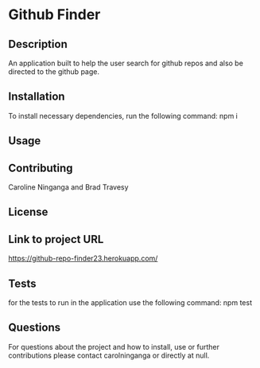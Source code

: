 
# Github Finder

## Description
An application built to help the user search for github repos and also be directed to the github page.


## Installation

To install necessary dependencies, run the following command:
npm i

## Usage


## Contributing 
Caroline Ninganga and Brad Travesy

## License


## Link to project URL
https://github-repo-finder23.herokuapp.com/

## Tests

for the tests to run in the application use the following command:
npm test

## Questions

For questions about the project and how to install, use or further contributions please contact carolninganga or directly at null.


